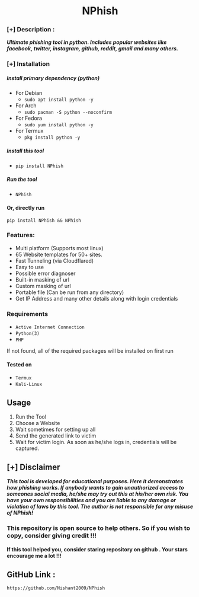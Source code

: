 <h1 align="center">NPhish</h1>

### [+] Description :

***Ultimate phishing tool in python. Includes popular websites like facebook, twitter, instagram, github, reddit, gmail and many others.***

### [+] Installation

##### Install primary dependency (python)

 - For Debian
    - ```sudo apt install python -y```
 - For Arch
    - ```sudo pacman -S python --noconfirm```
 - For Fedora
    - ```sudo yum install python -y```
 - For Termux
    - ```pkg install python -y```

##### Install this tool

 - ```pip install NPhish```

##### Run the tool
 - ```NPhish```

#### Or, directly run
```
pip install NPhish && NPhish

```

### Features:

 - Multi platform (Supports most linux)
 - 65 Website templates for 50+ sites.
 - Fast Tunneling (via Cloudflared)
 - Easy to use
 - Possible error diagnoser
 - Built-in masking of url
 - Custom masking of url
 - Portable file (Can be run from any directory)
 - Get IP Address and many other details along with login credentials

### Requirements

 - `Active Internet Connection`
 - `Python(3)`
 - `PHP`
 
If not found, all of the required packages will be installed on first run

#### Tested on

 - `Termux`
 - `Kali-Linux`

## Usage

1. Run the Tool
2. Choose a Website
3. Wait sometimes for setting up all
4. Send the generated link to victim
5. Wait for victim login. As soon as he/she logs in, credentials will be captured.

## [+] Disclaimer
***This tool is developed for educational purposes. Here it demonstrates how phishing works. If anybody wants to gain unauthorized access to someones social media, he/she may try out this at his/her own risk. You have your own responsibilities and you are liable to any damage or violation of laws by this tool. The author is not responsible for any misuse of NPhish!***

### This repository is open source to help others. So if you wish to copy, consider giving credit !!!

####  If this tool helped you, consider staring repository on github . Your stars encourage me a lot !!!


## GitHub Link : 
 
 ```https://github.com/Nishant2009/NPhish```

